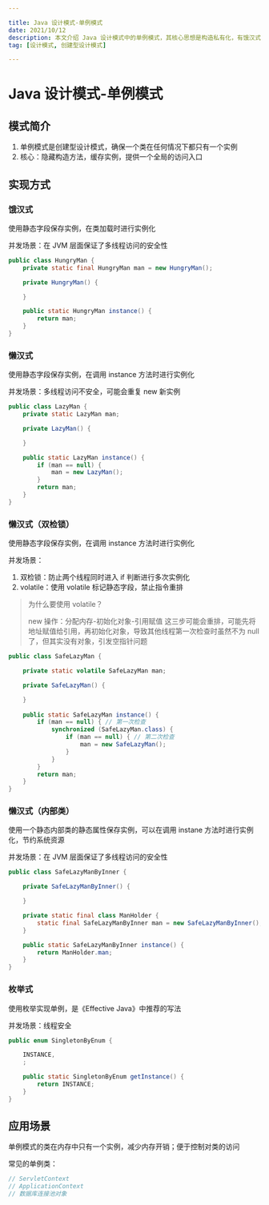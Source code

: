 ```yaml
---

title: Java 设计模式-单例模式
date: 2021/10/12
description: 本文介绍 Java 设计模式中的单例模式，其核心思想是构造私有化，有饿汉式、懒汉式、枚举式等实现方式
tag: [设计模式, 创建型设计模式]

---
```


# Java 设计模式-单例模式

## 模式简介

1. 单例模式是创建型设计模式，确保一个类在任何情况下都只有一个实例
2. 核心：隐藏构造方法，缓存实例，提供一个全局的访问入口

## 实现方式

### 饿汉式

使用静态字段保存实例，在类加载时进行实例化

并发场景：在 JVM 层面保证了多线程访问的安全性

```java
public class HungryMan {
    private static final HungryMan man = new HungryMan();

    private HungryMan() {

    }

    public static HungryMan instance() {
        return man;
    }
}
```

### 懒汉式

使用静态字段保存实例，在调用 instance 方法时进行实例化

并发场景：多线程访问不安全，可能会重复 new 新实例

```java
public class LazyMan {
    private static LazyMan man;

    private LazyMan() {

    }

    public static LazyMan instance() {
        if (man == null) {
            man = new LazyMan();
        }
        return man;
    }
}
```

### 懒汉式（双检锁）

使用静态字段保存实例，在调用 instance 方法时进行实例化

并发场景：

1. 双检锁：防止两个线程同时进入 if 判断进行多次实例化
2. volatile：使用 volatile 标记静态字段，禁止指令重排

> 为什么要使用 volatile？
>
> new 操作：分配内存-初始化对象-引用赋值
> 这三步可能会重排，可能先将地址赋值给引用，再初始化对象，导致其他线程第一次检查时虽然不为 null 了，但其实没有对象，引发空指针问题

```java
public class SafeLazyMan {

    private static volatile SafeLazyMan man;

    private SafeLazyMan() {

    }
    
    public static SafeLazyMan instance() {
        if (man == null) { // 第一次检查
            synchronized (SafeLazyMan.class) {
                if (man == null) { // 第二次检查
                    man = new SafeLazyMan();
                }
            }
        }
        return man;
    }
}
```

### 懒汉式（内部类）

使用一个静态内部类的静态属性保存实例，可以在调用 instane 方法时进行实例化，节约系统资源

并发场景：在 JVM 层面保证了多线程访问的安全性

```java
public class SafeLazyManByInner {

    private SafeLazyManByInner() {

    }

    private static final class ManHolder {
        static final SafeLazyManByInner man = new SafeLazyManByInner();
    }

    public static SafeLazyManByInner instance() {
        return ManHolder.man;
    }
}
```

### 枚举式

使用枚举实现单例，是《Effective Java》中推荐的写法

并发场景：线程安全

```java
public enum SingletonByEnum {

    INSTANCE,
    ;

    public static SingletonByEnum getInstance() {
        return INSTANCE;
    }
}
```

## 应用场景

单例模式的类在内存中只有一个实例，减少内存开销；便于控制对类的访问

常见的单例类：

```java
// ServletContext
// ApplicationContext
// 数据库连接池对象
```
